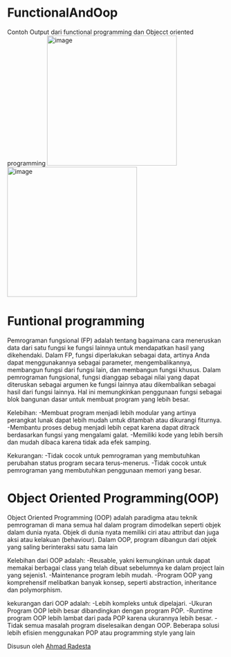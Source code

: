 # FunctionalAndOop
Contoh Output dari functional programming dan Objecct oriented programming
<img width="300" alt="image" src="https://user-images.githubusercontent.com/95126142/229566648-ed593405-432f-47b1-8101-751008002e50.png">
<img width="300" alt="image" src="https://user-images.githubusercontent.com/95126142/229568353-1fc95ee7-b7a2-4c04-ada8-bb3c83f7fa7f.png">
# Funtional programming 
Pemrograman fungsional (FP) adalah tentang bagaimana cara meneruskan data dari satu fungsi ke fungsi lainnya untuk mendapatkan hasil yang dikehendaki. Dalam FP, fungsi diperlakukan sebagai data, artinya Anda dapat menggunakannya sebagai parameter, mengembalikannya, membangun fungsi dari fungsi lain, dan membangun fungsi khusus. 
Dalam pemrograman fungsional, fungsi dianggap sebagai nilai yang dapat diteruskan sebagai argumen ke fungsi lainnya atau dikembalikan sebagai hasil dari fungsi lainnya. Hal ini memungkinkan penggunaan fungsi sebagai blok bangunan dasar untuk membuat program yang lebih besar.

Kelebihan:
-Membuat program menjadi lebih modular yang artinya perangkat lunak dapat lebih mudah untuk ditambah atau dikurangi fiturnya.
-Membantu proses debug menjadi lebih cepat karena dapat ditrack berdasarkan fungsi yang mengalami galat.
-Memiliki kode yang lebih bersih dan mudah dibaca karena tidak ada efek samping.

Kekurangan:
-Tidak cocok untuk pemrograman yang membutuhkan perubahan status program secara terus-menerus.
-Tidak cocok untuk pemrograman yang membutuhkan penggunaan memori yang besar.
# Object Oriented Programming(OOP)

Object Oriented Programming (OOP) adalah paradigma atau teknik pemrograman di mana semua hal dalam program dimodelkan seperti objek dalam dunia nyata. Objek di dunia nyata memiliki ciri atau attribut dan juga aksi atau kelakuan (behaviour). Dalam OOP, program dibangun dari objek yang saling berinteraksi satu sama lain

Kelebihan dari OOP adalah:
-Reusable, yakni kemungkinan untuk dapat memakai berbagai class yang telah dibuat sebelumnya ke dalam project lain yang sejenis1\.
-Maintenance program lebih mudah.
-Program OOP yang komprehensif melibatkan banyak konsep, seperti abstraction, inheritance dan polymorphism.

kekurangan dari OOP adalah:
-Lebih kompleks untuk dipelajari.
-Ukuran Program OOP lebih besar dibandingkan dengan program POP.
-Runtime program OOP lebih lambat dari pada POP karena ukurannya lebih besar.
-Tidak semua masalah program diselesaikan dengan OOP. Beberapa solusi lebih efisien menggunakan POP atau programming style yang lain

Disusun oleh <a href="https://github.com/totoro-07"> Ahmad Radesta
